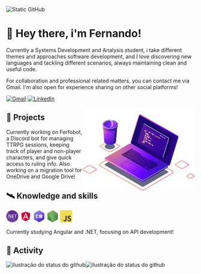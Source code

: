 <img src="https://img.shields.io/static/v1?label=Overview&message=Fernando Moura Garbato&color=ededed&style=for-the-badge&logo=GitHub" alt="Static GitHub">

<h1> 🔎 Hey there, i'm Fernando! </h1>

Currently a Systems Development and Analysis student, i take different themes and approaches software development, and I love discovering new languages and tackling different scenarios, always maintaining clean and useful code.

For collaboration and professional related matters, you can contact me via Gmail. I'm also open for experience sharing on other social platforms!

<p align="left">
  <a href="#" title="Gmail">
  <img src="https://img.shields.io/badge/-Gmail-FF0000?style=flat-square&labelColor=FF0000&logo=gmail&logoColor=white&link=mailto:fernandogarbato@gmail.com" alt="Gmail"/></a>
  <a href="#" title="LinkedIn">
  <img src="https://img.shields.io/badge/-Linkedin-0e76a8?style=flat-square&logo=Linkedin&logoColor=white&link=https://www.linkedin.com/in/fernando-moura-garbato-a206171aa/" alt="LinkedIn"/></a>
</p>

<img src="https://github.com/Fernando-Moura-Garbato/Fernando-Moura-Garbato/blob/main/computer-illustration.png" align="right" width="300">
<h2> 📌 Projects </h2>
Currently working on Ferfobot, a Discord bot for managing TTRPG sessions, keeping track of player and non-player characters, and give quick access to ruling info.
Also working on a migration tool for OneDrive and Google Drive!

<h2> 🛰 Knowledge and skills </h2>

<code><img height="32" src="https://raw.githubusercontent.com/github/explore/80688e429a7d4ef2fca1e82350fe8e3517d3494d/topics/dotnet/dotnet.png" alt="Dotnet"/></code>
<code><img height="32" src="https://raw.githubusercontent.com/github/explore/80688e429a7d4ef2fca1e82350fe8e3517d3494d/topics/angular/angular.png" alt="Angular"/></code>
<code><img height="32" src="https://raw.githubusercontent.com/github/explore/80688e429a7d4ef2fca1e82350fe8e3517d3494d/topics/csharp/csharp.png" alt="C#"/></code>
<code><img height="32" src="https://raw.githubusercontent.com/github/explore/80688e429a7d4ef2fca1e82350fe8e3517d3494d/topics/nodejs/nodejs.png" alt="NodeJS"/></code>
<code><img height="32" src="https://raw.githubusercontent.com/github/explore/80688e429a7d4ef2fca1e82350fe8e3517d3494d/topics/javascript/javascript.png" alt="Javascript"/></code>

Currently studying Angular and .NET, focusing on API development!

<h2> 📝 Activity </h2>
<img align="left" src="https://github-readme-stats.vercel.app/api/top-langs/?username=fernando-moura-garbato&hide=html&layout=compact&theme=dark" alt="ilustração do status do github">

<img align="left" src="https://github-readme-stats.vercel.app/api?username=fernando-moura-garbato&show_icons=true&theme=dark&cache_seconds=2300" alt="ilustração do status do github">
